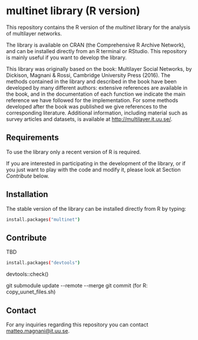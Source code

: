 # multinet library (R version)

This repository contains the R version of the _multinet_ library for the analysis of multilayer networks.

The library is available on CRAN (the Comprehensive R Archive Network), and can be installed directly from an R terminal or RStudio. This repository is mainly useful if you want to develop the library.

This library was originally based on the book: Multilayer Social Networks, by Dickison, Magnani & Rossi, Cambridge University Press (2016). The methods contained in the library and described in the book have been developed by many different authors: extensive references are available in the book, and in the documentation of each function we indicate the main reference we have followed for the implementation. For some methods developed after the book was published we give references to the corresponding literature. Additional information, including material such as survey articles and datasets, is available at http://multilayer.it.uu.se/.

## Requirements

To use the library only a recent version of R is required.

If you are interested in participating in the development of the library, or if you just want to play with the code and modify it, please look at Section _Contribute_ below.

## Installation

The stable version of the library can be installed directly from R by typing:

```sh
install.packages("multinet")
```

## Contribute

TBD

```sh
install.packages("devtools")
```
devtools::check()

git submodule update --remote --merge
git commit
(for R: copy_uunet_files.sh)

## Contact

For any inquiries regarding this repository you can contact <matteo.magnani@it.uu.se>.

